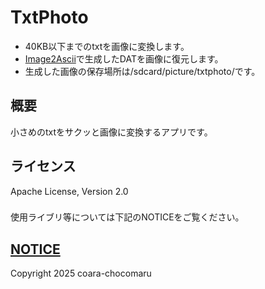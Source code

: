 # TxtPhoto

- 40KB以下までのtxtを画像に変換します。
- [Image2Ascii](https://github.com/coara-chocomaru/Image2Ascii)で生成したDATを画像に復元します。
- 生成した画像の保存場所は/sdcard/picture/txtphoto/です。

## 概要
小さめのtxtをサクッと画像に変換するアプリです。

## ライセンス
Apache License, Version 2.0
###
使用ライブリ等については下記のNOTICEをご覧ください。
#####
[NOTICE](./NOTICE.md)  
---
Copyright 2025 coara-chocomaru
